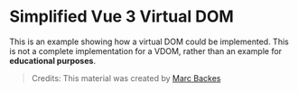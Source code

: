 # Simplified Vue 3 Virtual DOM

This is an example showing how a virtual DOM could be implemented. This is not a complete implementation for a VDOM, rather than an example for **educational purposes**.

> Credits: This material was created by [Marc Backes](https://github.com/themarcba/vue-vdom)
